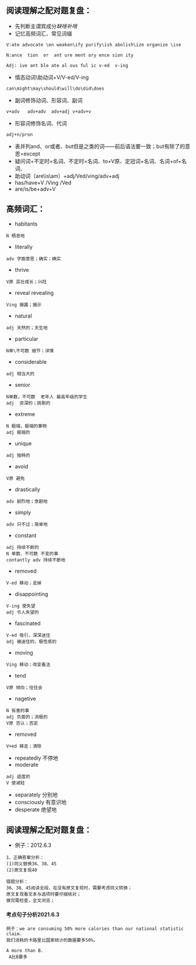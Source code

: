## 阅读理解之配对题复盘：
- 先判断主谓宾成分*缺啥补啥*
- 记忆高频词汇、常见词缀
```
V:ate advocate \en weaken\ify purify\ish abolish\ize organize \ise

N:ance  tion  or  ant ure ment ory ence sion ity 

Adj: ive ant ble ate al ous ful ic v-ed  v-ing
```
- 情态动词\助动词+V/V-ed/V-ing
```
can\might\may\should\will\do\did\does
```
- 副词修饰动词、形容词、副词
```
v+adv   adv+adv  adv+adj v+adv+v
```
- 形容词修饰名词、代词
```
adj+n/pron
```
- 表并列and、or或者、but但是之类的词——前后语法要一致；but有除了的意思=except
- 疑问词+不定时=名词、不定时=名词、to+V原、定冠词+名词、名词+of+名词、
- 助动词（are\is\am）+adj/Ved/ving/adv+adj 
- has/have+V /Ving /Ved
- are/is/be+adv+V

## 高频词汇：
- habitants
```
N 栖息地
```
- literally
```
adv 字面意思；确实；确实
```
- thrive
```
V原 茁壮成长；兴旺
```
- reveal  revealing
```
Ving 揭露；揭示
```
- natural
```
adj 天然的；天生地
```
- particular
```
N单\不可数 细节；详情
```
- considerable
```
adj 相当大的
```
- senior
```
N单数，不可数  老年人 最高年级的学生
adj  资深的；挑剔的
```
- extreme
```
N 极端，极端的事物
adj 极端的
```
- unique
```
adj 独特的
```
- avoid
```
V原 避免
```
- drastically
```
adv 剧烈地；急剧地
```
- simply
```
adv 只不过；简单地
```

- constant
```
adj 持续不断的
N 单数、不可数 不变的事
contantly adv 持续不断地
```
- removed
```
V-ed 移动；走掉
```
- disappointing
```
V-ing 使失望
adj 令人失望的 
```
- fascinated  
```
V-ed 吸引，深深迷住
adj 被迷住的，极性感的
```
- moving 
```
Ving 移动；改变看法
```
- tend 
```
V原 倾向；往往会
```
- nagetive
```
N 有害的事
adj 负面的；消极的
V原 否认；否定
```
- removed 
```
V+ed 移走；清除
```
- repeatedly 不停地
- moderate
```
adj 适度的
V 使减轻
```
- separately 分别地
- consciously 有意识地
- desperate 绝望地


## 阅读理解之配对题复盘：
- 例子：2012.6.3
```
1、正确答案分析：
(1)同义替换36、38、45
(2)原文复现40
```
```
错题分析：
36、38、45阅读全段，在没有原文复现时，需要考虑同义转换；
原文复现看文本与选项时要仔细核对；
做完需检查，全文浏览；
```
#### 考点句子分析2021.6.3
 ```
例子：we are consuming 50% more calories than our national statistic claim.
我们消耗的卡路里比国家统计的数据要多50%。

 A more than B.
  A比B要多
 ```